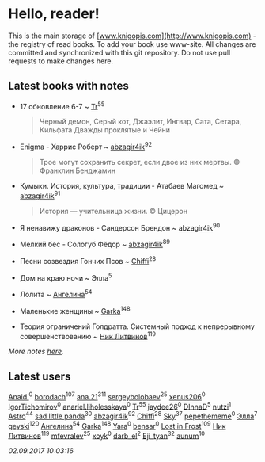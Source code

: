 # Hello, reader!
This is the main storage of [www.knigopis.com](http://www.knigopis.com) - the registry of read books.
To add your book use www-site. All changes are committed and synchronized with this git repository.
Do not use pull requests to make changes here.


## Latest books with notes
* 17 обновление 6-7 ~ [Tr](users/122/12282474-vkontakte)<sup>55</sup>
    > Черный демон, Серый кот, Джаэлит, Ингвар, Сата, Сетара, Кильфата Дважды проклятые и Чейни

* Enigma - Харрис Роберт ~ [abzagir4ik](users/362/3621623-vkontakte)<sup>92</sup>
    > Трое могут сохранить секрет, если двое из них мертвы. © Франклин Бенджамин

* Кумыки. История, культура, традиции - Атабаев Магомед ~ [abzagir4ik](users/362/3621623-vkontakte)<sup>91</sup>
    > История — учительница жизни. © Цицерон

* Я ненавижу драконов - Сандерсон Брендон ~ [abzagir4ik](users/362/3621623-vkontakte)<sup>90</sup>

* Мелкий бес - Сологуб Фёдор ~ [abzagir4ik](users/362/3621623-vkontakte)<sup>89</sup>

* Песни созвездия Гончих Псов ~ [Chiffi](users/105/105831994080785626680-google)<sup>28</sup>

* Дом на краю ночи ~ [Элла](users/100/1002037069862545-facebook)<sup>5</sup>

* Лолита ~ [Ангелина](users/837/83788782-vkontakte)<sup>54</sup>

* Маленькие женщины ~ [Garka](users/115/115753719718250012620-google)<sup>148</sup>

* Теория ограничений Голдратта. Системный подход к непрерывному совершенствованию ~ [Ник Литвинов](users/241/241974816-vkontakte)<sup>119</sup>


_More notes [here](latest_books_with_notes.md)._


## Latest users
[Anaid ](users/251/251826667-vkontakte)<sup>0</sup> 
[borodach](users/157/15706320-vkontakte)<sup>107</sup> 
[ana.21](users/107/107655526900000657481-google)<sup>311</sup> 
[sergeybolobaev](users/379/37918255-vkontakte)<sup>25</sup> 
[xenus206](users/468/4688100-vkontakte)<sup>0</sup> 
[IgorTichomirov](users/431/431531313-vkontakte)<sup>0</sup> 
[anariel.liholesskaya](users/283/283147557-vkontakte)<sup>0</sup> 
[Tr](users/122/12282474-vkontakte)<sup>55</sup> 
[jaydee26](users/383/383251823-vkontakte)<sup>0</sup> 
[DInnaD](users/497/497594403964454-facebook)<sup>5</sup> 
[nutzi](users/197/197654375-vkontakte)<sup>1</sup> 
[Astro](users/282/282662025-vkontakte)<sup>44</sup> 
[sad little panda](users/188/1882525281990290-facebook)<sup>30</sup> 
[abzagir4ik](users/362/3621623-vkontakte)<sup>92</sup> 
[Chiffi](users/105/105831994080785626680-google)<sup>28</sup> 
[Sky](users/118/118049897850017649660-google)<sup>37</sup> 
[pepethememe](users/524/524405564573977-facebook)<sup>0</sup> 
[Элла](users/100/1002037069862545-facebook)<sup>7</sup> 
[geyski](users/221/221959664-vkontakte)<sup>120</sup> 
[Ангелина](users/837/83788782-vkontakte)<sup>54</sup> 
[Garka](users/115/115753719718250012620-google)<sup>148</sup> 
[Yara](users/115/115029246654538634506-google)<sup>0</sup> 
[bensar](users/147/147803718-vkontakte)<sup>0</sup> 
[Lost in Frost](users/103/103293621948650602575-google)<sup>109</sup> 
[Ник Литвинов](users/241/241974816-vkontakte)<sup>119</sup> 
[mfevralev](users/140/140966150-vkontakte)<sup>25</sup> 
[xoyk](users/101/101880512594835835667-google)<sup>0</sup> 
[darb_el](users/184/184135339-vkontakte)<sup>2</sup> 
[Eji_tyan](users/235/2352103981-twitter)<sup>32</sup> 
[aunum](users/256/256113809-yandex)<sup>10</sup> 


_02.09.2017 10:03:16_
